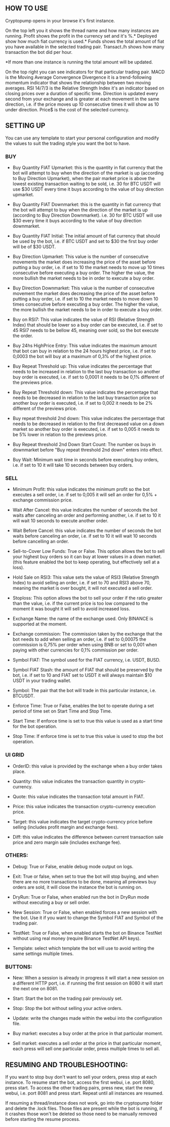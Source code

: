 ## HOW TO USE

Cryptopump opens in your browse it's first instance. 

On the top left you it shows the thread name and how many instances are running. 
Profit shows the profit in the currency set and it's %.*
Deployed show how much fiat currency is used.*
Funds shows the total amount of fiat you have available in the selected trading pair. 
Transact./h shows how many transaction the bot did per hour. 

*If more than one instance is running the total amount will be updated.

On the top right you can see indicators for that particular trading pair.
MACD is the Moving Average Convergence Divergence it is a trend-following momentum indicator that shows the relationship between two moving averages.
RSI 14/7/3 is the Relative Strength Index it's an indicator based on closing prices over a duration of specific time.
Direction is updated every second from your exchange and is greater at each movement in the same direction, i.e. if the price moves up 10 consecutive times it will show as 10 under direction.
Price$ is the cost of the selected currency.

## SETTING UP

You can use any template to start your personal configuration and modify the values to suit the trading style you want the bot to have.

### BUY

- Buy Quantity FIAT Upmarket: this is the quantity in fiat currency that the bot will attempt to buy when the direction of the market is up (according to Buy Direction Upmarket), when the pair market price is above the lowest existing transaction waiting to be sold, i.e. 30 for BTC USDT will use $30 USDT every time it buys according to the value of buy direction upmarket. 

- Buy Quantity FIAT Downmarket: this is the quantity in fiat currency that the bot will attempt to buy when the direction of the market is up (according to Buy Direction Downmarket). i.e. 30 for BTC USDT will use $30 every time it buys according to the value of buy direction downmarket.

- Buy Quantity FIAT Initial: The initial amount of fiat currency that should be used by the bot, i.e. if BTC USDT and set to $30 the first buy order will be of $30 USDT.

- Buy Direction Upmarket: This value is the number of consecutive movements the market does increasing the price of the asset before putting a buy order, i.e. if set to 10 the market needs to move up 10 times consecutive before executing a buy order. The higher the value, the more bullish the market needs to be in order to execute a buy order.

- Buy Direction Downmarket: This value is the number of consecutive movement the market does decreasing the price of the asset before putting a buy order, i.e. if set to 10 the market needs to move down 10 times consecutive before executing a buy order.
The higher the value, the more bullish the market needs to be in order to execute a buy order.

- Buy on RSI7: This value indicates the value of RSI (Relative Strength Index) that should be lower so a buy order can be executed, i.e. if set to 45 RSI7 needs to be bellow 45, meaning over sold, so the bot execute the order.

- Buy 24hs HighPrice Entry: This value indicates the maximum amount that bot can buy in relation to the 24 hours highest price, i.e. if set to 0,0003 the bot will buy at a maximum of 0,3% of the highest price.

- Buy Repeat Threshold up: This value indicates the percentage that needs to be increased in relation to the last buy transaction so another buy order is executed, i.e. if set to 0,0001 it needs to be 0,1% different of the previews price.

- Buy Repeat Threshold down: This value indicates the percentage that needs to be decreased in relation to the last buy transaction price so another buy order is executed, i.e. if set to 0,002 it needs to be 2% different of the previews price.

- Buy repeat threshold 2nd down: This value indicates the percentage that needs to be decreased in relation to the first decreased value on a down market so another buy order is executed, i.e. if set to 0,005 it needs to be 5% lower in relation to the previews price. 

- Buy Repeat threshold 2nd Down Start Count: The number os buys in downmarket before "Buy repeat threshold 2nd down" enters into effect.

- Buy Wait: Minimum wait time in seconds before executing buy orders, i.e. if set to 10 it will take 10 seconds between buy orders. 

### SELL

- Minimum Profit: this value indicates the minimum profit so the bot executes a sell order, i.e. if set to 0,005 it will sell an order for 0,5% + exchange commission price. 

- Wait After Cancel: this value indicates the number of seconds the bot waits after canceling an order and performing another, i.e. if set to 10 it will wait 10 seconds to execute another order. 

- Wait Before Cancel: this value indicates the number of seconds the bot waits before canceling an order, i.e. if set to 10 it will wait 10 seconds before cancelling an order. 

- Sell-to-Cover Low Funds: True or False. This option allows the bot to sell your highest buy orders so it can buy at lower values in a down market. (this feature enabled the bot to keep operating, but effectively sell at a loss). 

- Hold Sale on RSI3: This value sets the value of RSI3 (Relative Strength Index) to avoid selling an order, i.e. if set to 70 and RSI3 above 70, meaning the market is over bought, it will not executed a sell order. 

- Stoploss: This option allows the bot to sell your order if the ratio greater than the value, i.e. if the current price is too low compared to the moment it was bought it will sell to avoid increased loss. 

- Exchange Name: the name of the exchange used. Only BINANCE is supported at the moment.

- Exchange commission: The commission taken by the exchange that the bot needs to add when selling an order, i.e. if set to 0,00075 the commission is 0,75% per order when using BNB or set to 0,001 when paying with other currencies for 0,1% commission per order.

- Symbol FIAT: The symbol used for the FIAT currency, i.e. USDT, BUSD. 

- Symbol FIAT Stash: the amount of FIAT that should be preserved by the bot, i.e. if set to 10 and FIAT set to USDT it will always maintain $10 USDT in your trading wallet.

- Symbol: The pair that the bot will trade in this particular instance, i.e. BTCUSDT.

- Enforce Time: True or False, enables the bot to operate during a set period of time set on Start Time and Stop Time. 

- Start Time: If enforce time is set to true this value is used as a start time for the bot operation.

- Stop Time: If enforce time is set to true this value is used to stop the bot operation.

### UI GRID

- OrderID: this value is provided by the exchange when a buy order takes place.

- Quantity: this value indicates the transaction quantity in crypto-currency.

- Quote: this value indicates the transaction total amount in FIAT.

- Price: this value indicates the transaction crypto-currency execution price.

- Target: this value indicates the target crypto-currency price before selling (includes profit margin and exchange fees).

- Diff: this value indicates the difference between current transaction sale price and zero margin sale (includes exchange fee).

### OTHERS:

- Debug: True or False, enable debug mode output on logs. 

- Exit: True or false, when set to true the bot will stop buying, and when there are no more transactions to be done, meaning all previews buy orders are sold, it will close the instance the bot is running on. 

- DryRun: True or False, when enabled run the bot in DryRun mode without executing a buy or sell order. 

- New Session: True or False, when enabled forces a new session with the bot. Use it if you want to change the Symbol FIAT and Symbol of the trading pair. 

- TestNet: True or False, when enabled starts the bot on Binance TestNet without using real money (require Binance TestNet API keys). 

- Template: select which template the bot will use to avoid writing the same settings multiple times. 


### BUTTONS:

- New: When a session is already in progress it will start a new session on a different HTTP port, i.e. if running the first session on 8080 it will start the next one on 8081. 

- Start: Start the bot on the trading pair previously set. 

- Stop: Stop the bot without selling your active orders. 

- Update: write the changes made within the webui into the configuration file. 

- Buy market: executes a buy order at the price in that particular moment. 

- Sell market: executes a sell order at the price in that particular moment, each press will sell one particular order, press multiple times to sell all. 



## RESUMING AND TROUBLESHOOTING:

If you want to stop buy don't want to sell your orders, press stop at each instance. 
To resume start the bot, access the first webui, i.e. port 8080, press start. To access the other trading pairs, press new, start the new webui, i.e. port 8081 and press start. Repeat until all instances are resumed. 

If resuming a thread/instance does not work, go into the cryptopump folder and delete the .lock files. Those files are present while the bot is running, if it crashes those won't be deleted so those need to be manually removed before starting the resume process.
